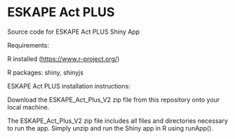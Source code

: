# ESKAPE Act PLUS

Source code for ESKAPE Act PLUS Shiny App

Requirements:

R installed (https://www.r-project.org/)

R packages: shiny, shinyjs


ESKAPE Act PLUS installation instructions:

Download the ESKAPE_Act_Plus_V2 zip file from this repository onto your local machine.

The ESKAPE_Act_Plus_V2 zip file includes all files and directories necessary to run the app. Simply unzip and run the Shiny app in R using runApp(). 
